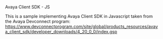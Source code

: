 Avaya Client SDK - JS

This is a sample implementing Avaya Client SDK in Javascript taken from the Avaya Devconnect program:
https://www.devconnectprogram.com/site/global/products_resources/avaya_client_sdk/developer_downloads/4_20_0_0/index.gsp



